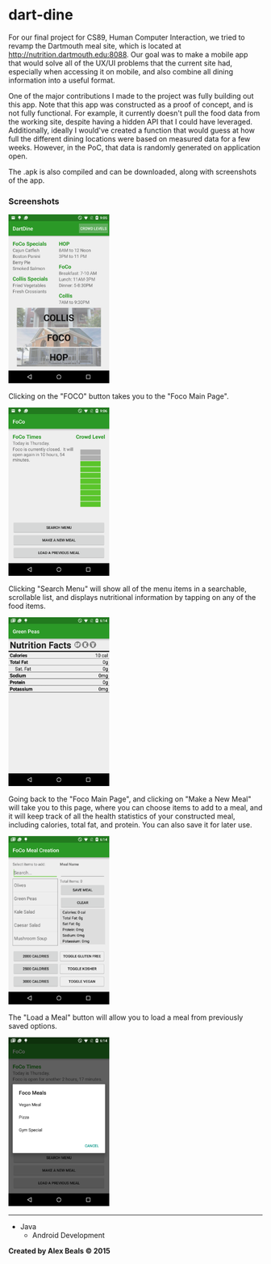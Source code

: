 # dart-dine

For our final project for CS89, Human Computer Interaction, we tried to revamp the Dartmouth meal site, which is located at http://nutrition.dartmouth.edu:8088.  Our goal was to make a mobile app that would solve all of the UX/UI problems that the current site had, especially when accessing it on mobile, and also combine all dining information into a useful format.  

One of the major contributions I made to the project was fully building out this app.  Note that this app was constructed as a proof of concept, and is not fully functional.  For example, it currently doesn't pull the food data from the working site, despite having a hidden API that I could have leveraged.  Additionally, ideally I would've created a function that would guess at how full the different dining locations were based on measured data for a few weeks.  However, in the PoC, that data is randomly generated on application open.

The .apk is also compiled and can be downloaded, along with screenshots of the app.

### Screenshots

<img src="/screenshots/Home_Page.png?raw=true" width="200" alt="Home Page"/>

Clicking on the "FOCO" button takes you to the "Foco Main Page".

<img src="/screenshots/Foco_Main_Page.png?raw=true" width="200" alt="Foco Main Page"/>

Clicking "Search Menu" will show all of the menu items in a searchable, scrollable list, and displays nutritional information by tapping on any of the food items.

<img src="/screenshots/Menu_Item_Nutrition.png?raw=true" width="200" alt="Nutritional Information for Green Peas"/>

Going back to the "Foco Main Page", and clicking on "Make a New Meal" will take you to this page, where you can choose items to add to a meal, and it will keep track of all the health statistics of your constructed meal, including calories, total fat, and protein.  You can also save it for later use.

<img src="/screenshots/Make_Meal.png?raw=true" width="200" alt="Meal Construction Page"/>

The "Load a Meal" button will allow you to load a meal from previously saved options.

<img src="/screenshots/Load_Meal.png?raw=true" width="200" alt="Loading a Meal"/>

---

<ul>
<li>Java
<ul><li>Android Development</li></ul>
</li>
</ul>

**Created by Alex Beals © 2015**
